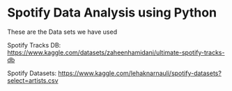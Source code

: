 # Spotify Data Analysis using Python

These are the Data sets we have used

Spotify Tracks DB: https://www.kaggle.com/datasets/zaheenhamidani/ultimate-spotify-tracks-db

Spotify Datasets: https://www.kaggle.com/lehaknarnauli/spotify-datasets?select=artists.csv
